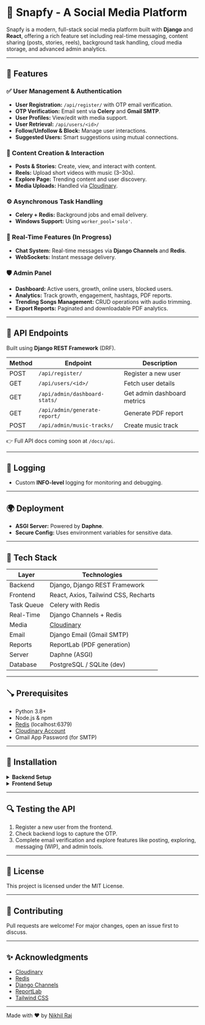 # 🌟 Snapfy - A Social Media Platform

Snapfy is a modern, full-stack social media platform built with **Django** and **React**, offering a rich feature set including real-time messaging, content sharing (posts, stories, reels), background task handling, cloud media storage, and advanced admin analytics.

---

## 🚀 Features

### ✅ User Management & Authentication
- **User Registration:** `/api/register/` with OTP email verification.
- **OTP Verification:** Email sent via **Celery** and **Gmail SMTP**.
- **User Profiles:** View/edit with media support.
- **User Retrieval:** `/api/users/<id>/`
- **Follow/Unfollow & Block:** Manage user interactions.
- **Suggested Users:** Smart suggestions using mutual connections.

### 📸 Content Creation & Interaction
- **Posts & Stories:** Create, view, and interact with content.
- **Reels:** Upload short videos with music (3–30s).
- **Explore Page:** Trending content and user discovery.
- **Media Uploads:** Handled via [Cloudinary](https://cloudinary.com).

### ⚙️ Asynchronous Task Handling
- **Celery + Redis:** Background jobs and email delivery.
- **Windows Support:** Using `worker_pool='solo'`.

### 💬 Real-Time Features (In Progress)
- **Chat System:** Real-time messages via **Django Channels** and **Redis**.
- **WebSockets:** Instant message delivery.

### 🛡️ Admin Panel
- **Dashboard:** Active users, growth, online users, blocked users.
- **Analytics:** Track growth, engagement, hashtags, PDF reports.
- **Trending Songs Management:** CRUD operations with audio trimming.
- **Export Reports:** Paginated and downloadable PDF analytics.

---

## 🔗 API Endpoints

Built using **Django REST Framework** (DRF).

| Method | Endpoint | Description |
|--------|----------|-------------|
| POST | `/api/register/` | Register a new user |
| GET | `/api/users/<id>/` | Fetch user details |
| GET | `/api/admin/dashboard-stats/` | Get admin dashboard metrics |
| GET | `/api/admin/generate-report/` | Generate PDF report |
| POST | `/api/admin/music-tracks/` | Create music track |

👉 Full API docs coming soon at `/docs/api`.

---

## 💠 Logging

- Custom **INFO-level** logging for monitoring and debugging.

---

## 🌍 Deployment

- **ASGI Server:** Powered by **Daphne**.
- **Secure Config:** Uses environment variables for sensitive data.

---

## 🧱 Tech Stack

| Layer | Technologies |
|-------|--------------|
| Backend | Django, Django REST Framework |
| Frontend | React, Axios, Tailwind CSS, Recharts |
| Task Queue | Celery with Redis |
| Real-Time | Django Channels + Redis |
| Media | [Cloudinary](https://cloudinary.com) |
| Email | Django Email (Gmail SMTP) |
| Reports | ReportLab (PDF generation) |
| Server | Daphne (ASGI) |
| Database | PostgreSQL / SQLite (dev) |

---

## 🪠 Prerequisites

- Python 3.8+
- Node.js & npm
- [Redis](https://redis.io) (localhost:6379)
- [Cloudinary Account](https://cloudinary.com)
- Gmail App Password (for SMTP)

---

## 👷️ Installation

<details>
<summary><strong>Backend Setup</strong></summary>

```bash
# Clone Repository
git clone https://github.com/nikhilrajpk/snapfy.git
cd snapfy

# Create Virtual Environment
python -m venv env
source env/bin/activate  # Windows: env\Scripts\activate

# Install Dependencies
pip install -r requirements.txt
```

Create a `.env` file:

```env
EMAIL_HOST_USER=yourname@gmail.com
EMAIL_HOST_PASSWORD=your-app-password
CLOUD_NAME=your-cloudinary-cloud-name
API_KEY=your-cloudinary-api-key
API_SECRET=your-cloudinary-api-secret
GOOGLE_CLIENT_ID=your-google-client-id  # optional
```

Run migrations and services:

```bash
python manage.py migrate
redis-server
daphne -b 0.0.0.0 -p 8000 snapfy_django.asgi:application
celery -A snapfy_django worker -l info
```
</details>

<details>
<summary><strong>Frontend Setup</strong></summary>

```bash
# Go to Frontend Directory
cd frontend

# Install Dependencies
npm install

# Run React App
npm start
```

App runs on: [http://localhost:3000](http://localhost:3000)
</details>

---

## 🔍 Testing the API

1. Register a new user from the frontend.
2. Check backend logs to capture the OTP.
3. Complete email verification and explore features like posting, exploring, messaging (WIP), and admin tools.

---

## 📜 License

This project is licensed under the MIT License.

---

## 🤝 Contributing

Pull requests are welcome! For major changes, open an issue first to discuss.

---

## ✨ Acknowledgments

- [Cloudinary](https://cloudinary.com)
- [Redis](https://redis.io)
- [Django Channels](https://channels.readthedocs.io)
- [ReportLab](https://www.reportlab.com/)
- [Tailwind CSS](https://tailwindcss.com)

---

Made with ❤️ by [Nikhil Raj](https://github.com/nikhilrajpk)

